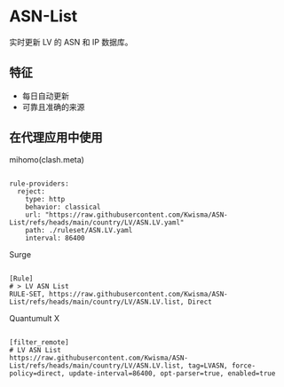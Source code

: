 
# ASN-List

实时更新 LV 的 ASN 和 IP 数据库。

## 特征

- 每日自动更新
- 可靠且准确的来源

## 在代理应用中使用

mihomo(clash.meta)

<pre><code class="language-javascript">
rule-providers:
  reject:
    type: http
    behavior: classical
    url: "https://raw.githubusercontent.com/Kwisma/ASN-List/refs/heads/main/country/LV/ASN.LV.yaml"
    path: ./ruleset/ASN.LV.yaml
    interval: 86400
</code></pre>

Surge

<pre><code class="language-javascript">
[Rule]
# > LV ASN List
RULE-SET, https://raw.githubusercontent.com/Kwisma/ASN-List/refs/heads/main/country/LV/ASN.LV.list, Direct
</code></pre>

Quantumult X

<pre><code class="language-javascript">
[filter_remote]
# LV ASN List
https://raw.githubusercontent.com/Kwisma/ASN-List/refs/heads/main/country/LV/ASN.LV.list, tag=LVASN, force-policy=direct, update-interval=86400, opt-parser=true, enabled=true
</code></pre>
